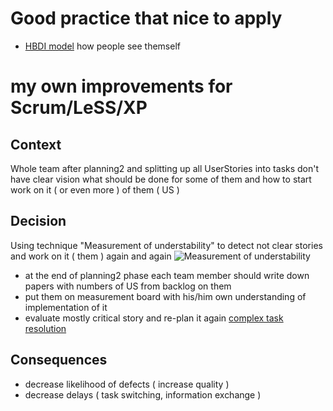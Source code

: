 # Good practice that nice to apply
* [HBDI model](http://www.hbdi.com/online-reference-and-activity-guide/a/index.html) how people see themself

# my own improvements for Scrum/LeSS/XP

## Context
Whole team after planning2 and splitting up all UserStories into tasks don't have clear vision what should be done for some of them and how to start work on it ( or even more ) of them ( US )

## Decision
Using technique "Measurement of understability" to detect not clear stories and work on it ( them ) again and again
![Measurement of understability](https://i.postimg.cc/GhQsYYVW/sketch1563428744901.png)
* at the end of planning2 phase each team member should write down papers with numbers of US from backlog on them
* put them on measurement board with his/him own understanding of implementation of it
* evaluate mostly critical story and re-plan it again
[complex task resolution](https://i.postimg.cc/FHSskTkp/complex-task-clarification.png)

## Consequences
* decrease likelihood of defects ( increase quality )
* decrease delays ( task switching, information exchange )
